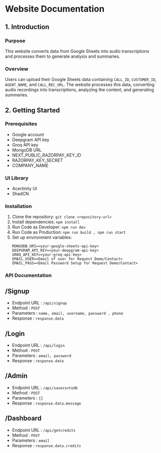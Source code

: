 # Website Documentation

## 1. Introduction
### Purpose
This website converts data from Google Sheets into audio transcriptions and processes them to generate analysis and summaries.

### Overview
Users can upload their Google Sheets data containing `CALL_ID`, `CUSTOMER_ID`, `AGENT_NAME`, and `CALL_REC_URL`. The website processes this data, converting audio recordings into transcriptions, analyzing the content, and generating summaries.

## 2. Getting Started
### Prerequisites
- Google account
- Deepgram API key
- Groq API key
- MongoDB URL
- NEXT_PUBLIC_RAZORPAY_KEY_ID
- RAZORPAY_KEY_SECRET
- COMPANY_NAME

### UI Library
- Acertinity UI
- ShadCN

### Installation
1. Clone the repository: `git clone <repository-url>`
2. Install dependencies: `npm install`
3. Run Code as Developer:  `npm run dev`
4. Run Code as Production:  `npm run build , npm run start`
5. Set up environment variables:
   ```plaintext
   MONGODB_URI=<your-google-sheets-api-key>
   DEEPGRAM_API_KEY=<your-deepgram-api-key>
   GROQ_API_KEY=<your-groq-api-key>
   EMAIL_USER=<Email of user for Request Demo/Contact>
   EMAIL_PASS=<Email Password Setup for Request Demo/Contact>
   ```
### API Documentation

## /Signup
- Endpoint URL : `/api/signup`
- Method : `POST`
- Parameters : `name, email, username, password , phone`
- Response : `response.data`

## /Login
- Endpoint URL : `/api/login`
- Method : `POST`
- Parameters : `email, password`
- Response : `response.data`

## /Admin
- Endpoint URL : `/api/savecsvtodb`
- Method : `POST`
- Parameters : `{}`
- Response : `response.data.message`

## /Dashboard
- Endpoint URL : `/api/getcredits`
- Method : `POST`
- Parameters : `email`
- Response : `response.data.credits`


